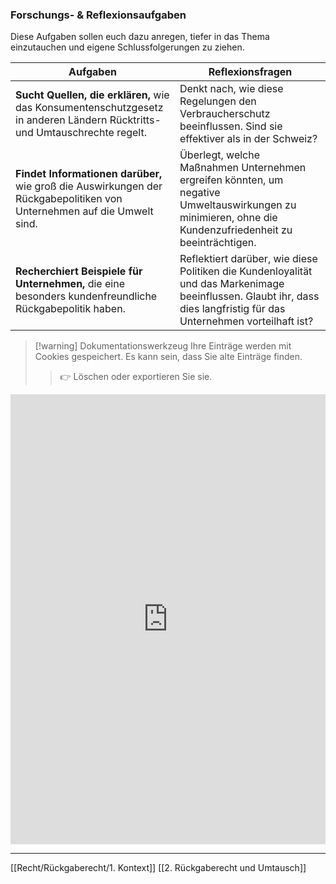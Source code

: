 ### Forschungs- & Reflexionsaufgaben

Diese Aufgaben sollen euch dazu anregen, tiefer in das Thema einzutauchen und eigene Schlussfolgerungen zu ziehen.

| Aufgaben                                                                                                                   | Reflexionsfragen                                                                                                                                                      |
| -------------------------------------------------------------------------------------------------------------------------- | --------------------------------------------------------------------------------------------------------------------------------------------------------------------- |
| **Sucht Quellen, die erklären,** wie das Konsumentenschutzgesetz in anderen Ländern Rücktritts- und Umtauschrechte regelt. | Denkt nach, wie diese Regelungen den Verbraucherschutz beeinflussen. Sind sie effektiver als in der Schweiz?                                                          |
| **Findet Informationen darüber,** wie groß die Auswirkungen der Rückgabepolitiken von Unternehmen auf die Umwelt sind.     | Überlegt, welche Maßnahmen Unternehmen ergreifen könnten, um negative Umweltauswirkungen zu minimieren, ohne die Kundenzufriedenheit zu beeinträchtigen.              |
| **Recherchiert Beispiele für Unternehmen,** die eine besonders kundenfreundliche Rückgabepolitik haben.                    | Reflektiert darüber, wie diese Politiken die Kundenloyalität und das Markenimage beeinflussen. Glaubt ihr, dass dies langfristig für das Unternehmen vorteilhaft ist? |
>[!warning] Dokumentationswerkzeug 
>Ihre Einträge werden mit Cookies gespeichert. Es kann sein, dass Sie alte Einträge finden. 
>>👉 Löschen oder exportieren Sie sie.


<iframe src="https://app.Lumi.education/api/v1/run/nYkJQz/embed" width="100%" height="720" frameborder="0" allowfullscreen="allowfullscreen" allow="geolocation *; microphone *; camera *; midi *; encrypted-media *"></iframe>

---
[[Recht/Rückgaberecht/1. Kontext]]
[[2. Rückgaberecht und Umtausch]]